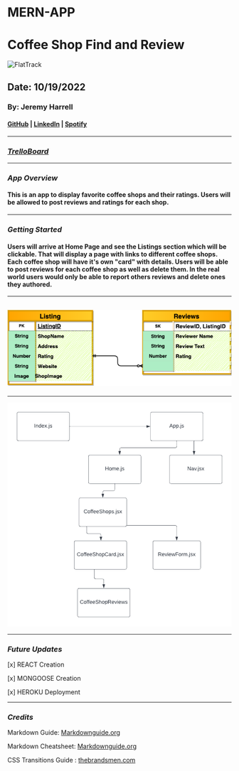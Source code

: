 # MERN-APP
# Coffee Shop Find and Review
![FlatTrack](https://images.squarespace-cdn.com/content/v1/55aacab5e4b0e8a77a1a3a3a/1536873100729-PAQO0RB17CRT0SESQS8Y/flat%2Btrack%2Bcoffee%2Baustin.jpg?format=1500w)
## Date: 10/19/2022
### By: Jeremy Harrell
#### [GitHub](https://github.com/wolfy1313) | [LinkedIn](https://www.linkedin.com/in/jeremy-harrell-67a46a229/) | [Spotify](https://open.spotify.com/artist/3orDENaFfgt5gcLk24QHSS)
***
### ***[TrelloBoard](https://trello.com/invite/b/MMl57ch5/ATTI45bc5463fac7519f90875aeda19d5433A81AC707/mern-coffee-shop-app)***

***
### ***App Overview***
#### This is an app to display favorite coffee shops and their ratings. Users will be allowed to post reviews and ratings for each shop. 
***
### ***Getting Started***
#### Users will arrive at Home Page and see the Listings section which will be clickable. That will display a page with links to different coffee shops. Each coffee shop will have it's own "card" with details. Users will be able to post reviews for each coffee shop as well as delete them. In the real world users would only be able to report others reviews and delete ones they authored.
***

## ![Entity Relationship Diagram](assets/ERD-REACT-MONGO-APP.drawio.png)
***
![Component Hierarchy Diagram](assets/Org-charts.png)
***
### ***Future Updates***
[x] REACT Creation 

[x] MONGOOSE Creation

[x] HEROKU Deployment
***
### ***Credits***

Markdown Guide: [Markdownguide.org](https://ia.net/writer/support/general/markdown-guide)

Markdown Cheatsheet: [Markdownguide.org](https://www.markdownguide.org/cheat-sheet/)

CSS Transitions Guide : [thebrandsmen.com](https://thebrandsmen.com/css-image-hover-effects/)